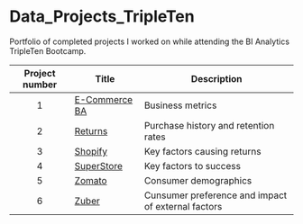 # Data_Projects_TripleTen
Portfolio of completed projects I worked on while attending the BI Analytics TripleTen Bootcamp.

| Project number | Title | Description |
| :-----------: | ----------- |----------- |
| 1 | [E-Commerce BA](https://github.com/jessicafritz731/Data_Projects_TripleTen/tree/main/E-Commerce%20BA) | Business metrics |
| 2 | [Returns](https://github.com/jessicafritz731/Data_Projects_TripleTen/tree/main/Returns) | Purchase history and retention rates |
| 3 | [Shopify](https://github.com/jessicafritz731/Data_Projects_TripleTen/tree/main/Shopify) | Key factors causing returns |
| 4 | [SuperStore](https://github.com/jessicafritz731/Data_Projects_TripleTen/tree/main/SuperStore) | Key factors to success |
| 5 | [Zomato](https://github.com/jessicafritz731/Data_Projects_TripleTen/tree/main/Zomato) | Consumer demographics |
| 6 | [Zuber](https://github.com/jessicafritz731/Data_Projects_TripleTen/tree/main/Zuber) | Cunsumer preference and impact of external factors |


